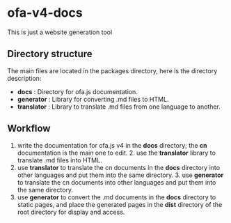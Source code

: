 # ofa-v4-docs

This is just a website generation tool

## Directory structure

The main files are located in the packages directory, here is the directory description: 

- **docs** : Directory for ofa.js documentation. 
- **generator** : Library for converting .md files to HTML. 
- **translator** : Library to translate .md files from one language to another. 

## Workflow 

1. write the documentation for ofa.js v4 in the **docs** directory; the **cn** documentation is the main one to edit. 2. use the **translator** library to translate .md files into HTML. 
2. use **translator** to translate the cn documents in the **docs** directory into other languages and put them into the same directory. 3. use **generator** to translate the cn documents into other languages and put them into the same directory. 
3. use **generator** to convert the .md documents in the **docs** directory to static pages, and place the generated pages in the **dist** directory of the root directory for display and access.